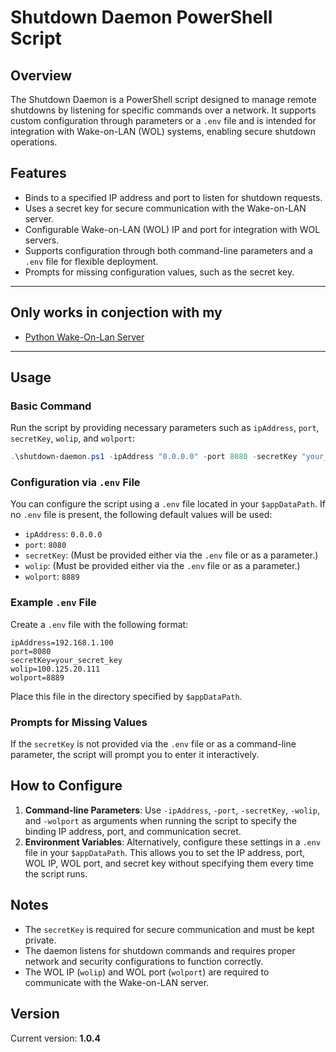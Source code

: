 # Shutdown Daemon PowerShell Script

## Overview

The Shutdown Daemon is a PowerShell script designed to manage remote shutdowns by listening for specific commands over a network. It supports custom configuration through parameters or a `.env` file and is intended for integration with Wake-on-LAN (WOL) systems, enabling secure shutdown operations.

## Features

- Binds to a specified IP address and port to listen for shutdown requests.
- Uses a secret key for secure communication with the Wake-on-LAN server.
- Configurable Wake-on-LAN (WOL) IP and port for integration with WOL servers.
- Supports configuration through both command-line parameters and a `.env` file for flexible deployment.
- Prompts for missing configuration values, such as the secret key.

---
## Only works in conjection with my
- [Python Wake-On-Lan Server](https://github.com/Oratorian/script-archive/tree/main/Python/wol)
---

## Usage

### Basic Command

Run the script by providing necessary parameters such as `ipAddress`, `port`, `secretKey`, `wolip`, and `wolport`:

```powershell
.\shutdown-daemon.ps1 -ipAddress "0.0.0.0" -port 8080 -secretKey "your_secret_key" -wolip "100.125.20.111" -wolport 8889
```

### Configuration via `.env` File

You can configure the script using a `.env` file located in your `$appDataPath`. If no `.env` file is present, the following default values will be used:

- `ipAddress`: `0.0.0.0`
- `port`: `8080`
- `secretKey`: (Must be provided either via the `.env` file or as a parameter.)
- `wolip`: (Must be provided either via the `.env` file or as a parameter.)
- `wolport`: `8889`

### Example `.env` File

Create a `.env` file with the following format:

```
ipAddress=192.168.1.100
port=8080
secretKey=your_secret_key
wolip=100.125.20.111
wolport=8889
```

Place this file in the directory specified by `$appDataPath`.

### Prompts for Missing Values

If the `secretKey` is not provided via the `.env` file or as a command-line parameter, the script will prompt you to enter it interactively.

## How to Configure

1. **Command-line Parameters**: Use `-ipAddress`, `-port`, `-secretKey`, `-wolip`, and `-wolport` as arguments when running the script to specify the binding IP address, port, and communication secret.
2. **Environment Variables**: Alternatively, configure these settings in a `.env` file in your `$appDataPath`. This allows you to set the IP address, port, WOL IP, WOL port, and secret key without specifying them every time the script runs.

## Notes

- The `secretKey` is required for secure communication and must be kept private.
- The daemon listens for shutdown commands and requires proper network and security configurations to function correctly.
- The WOL IP (`wolip`) and WOL port (`wolport`) are required to communicate with the Wake-on-LAN server.

## Version

Current version: **1.0.4**
